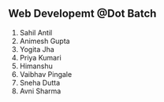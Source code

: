 ## Web Developemt @Dot Batch
1. Sahil Antil
2. Animesh Gupta
3. Yogita Jha
4. Priya Kumari
5. Himanshu
6. Vaibhav Pingale
7. Sneha Dutta
8. Avni Sharma
